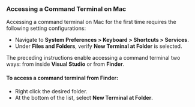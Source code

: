 
### Accessing a Command Terminal on Mac

Accessing a command terminal on Mac for the first time requires the following setting configurations:

* Navigate to **System Preferences > Keyboard > Shortcuts > Services**.
* Under **Files and Folders**, verify **New Terminal at Folder** is selected.

The preceding instructions enable accessing a command terminal two ways: from inside **Visual Studio** or from **Finder**.

#### To access a command terminal from Finder:

* Right click the desired folder.
* At the bottom of the list, select **New Terminal at Folder**.
